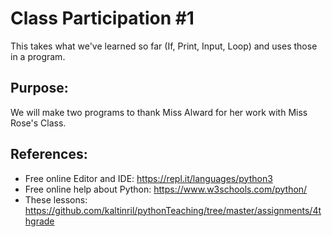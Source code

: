# Class Participation #1
This takes what we've learned so far (If, Print, Input, Loop) and uses those in a program.

## Purpose:
We will make two programs to thank Miss Alward for her work with Miss Rose's Class.

## References:
- Free online Editor and IDE: https://repl.it/languages/python3
- Free online help about Python:  https://www.w3schools.com/python/
- These lessons: https://github.com/kaltinril/pythonTeaching/tree/master/assignments/4thgrade
